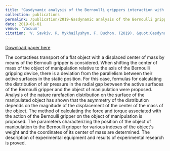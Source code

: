 ```yaml
---
title: "Gasdynamic analysis of the Bernoulli grippers interaction with the surface of flat objects with displacement of the center of mass"
collection: publications
permalink: /publication/2019-Gasdynamic analysis of the Bernoulli grippers interaction with the surface of flat objects with displacement of the center of mass
date: 2019-01-01
venue: 'Vacuum'
citation: 'V. Savkiv, R. Mykhailyshyn, F. Duchon, (2019). &quot;Gasdynamic analysis of the Bernoulli grippers interaction with the surface of flat objects with displacement of the center of mass.&quot; <i>Vacuum</i>. 159. 524 – 533.'
---
```

[Download paper here](https://doi.org/10.1016/j.vacuum.2018.11.005)

The contactless transport of a flat object with a displaced center of mass by means of the Bernoulli gripper is considered. When shifting the center of mass of the object of manipulation relative to the axis of the Bernoulli gripping device, there is a deviation from the parallelism between their active surfaces in the static position. For this case, formulas for calculating the distribution of air pressure in the radial gap between the active surfaces of the Bernoulli gripper and the object of manipulation were proposed. Analysis of the nature rarefaction distribution on the surface of the manipulated object has shown that the asymmetry of the distribution depends on the magnitude of the displacement of the center of the mass of the object. The method of calculating the force and torque associated with the action of the Bernoulli gripper on the object of manipulation is proposed. The parameters characterizing the position of the object of manipulation to the Bernoulli gripper for various indexes of the object's weight and the coordinates of its center of mass are determined. The description of experimental equipment and results of experimental research is proved.